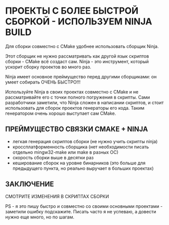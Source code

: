 # ПРОЕКТЫ С БОЛЕЕ БЫСТРОЙ СБОРКОЙ - ИСПОЛЬЗУЕМ NINJA BUILD

Для сборки совместно с CMake удобнее использовать сборщик Ninja.

Этот сборщик не нужно рассматривать как другой язык скриптов сборки - CMake всё создаст сам.
Ninja - это инструмент, который ускорит сборку проектов во много раз.

Ninja имеет основное преймущество перед другими сборщиками: он умеет собирать ОЧЕНЬ БЫСТРО!!!

Используйте Ninja в своих проектах совместно с CMake и не рассматривайте его с точки полного погружения в скрипты. 
Сами разработчики заметили, что Ninja сложен в написании скриптов, и стоит использовать для сборок проектов генераторы его кода.
Таким генератором очень хорошо выступает сам CMake.

## ПРЕЙМУЩЕСТВО СВЯЗКИ CMAKE + NINJA

- легкая генерация скриптов сборки (не нужно учить скрипты ninja)
- кроссплатформенность сборщика (нет необходимости писать отдельно mingw32-make или make в разных ОС)
- скорость сборки выше в десятки раз 
- кеширование сборок на уровне бинарников (это больше для предыдущего пункта, но реально выручает в больших проектах)


## ЗАКЛЮЧЕНИЕ

СМОТРИТЕ ИЗМЕНЕНИЯ В СКРИПТАХ СБОРКИ


PS - я это пишу быстро и совместно со своими основными проектами - заметили ошибку подскажите. Писать часто я не успеваю, а довести нужно еще много, но по шагам.


